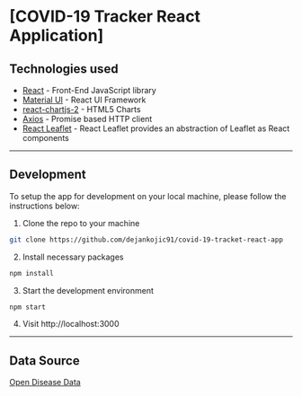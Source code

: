# [COVID-19 Tracker React Application]

## Technologies used

- [React](https://es.reactjs.org/) - Front-End JavaScript library
- [Material UI](https://material-ui.com/) - React UI Framework
- [react-chartjs-2](https://github.com/jerairrest/react-chartjs-2) - HTML5 Charts
- [Axios](https://github.com/axios/axios) - Promise based HTTP client
- [React Leaflet](https://react-leaflet.js.org/) - React Leaflet provides an abstraction of Leaflet as React components

---

## Development

To setup the app for development on your local machine, please follow the instructions below:

1. Clone the repo to your machine

```bash
git clone https://github.com/dejankojic91/covid-19-tracket-react-app
```

2. Install necessary packages

```bash
npm install
```

3. Start the development environment

```bash
npm start
```

4. Visit http://localhost:3000

---

## Data Source

[Open Disease Data](https://disease.sh/docs/)
